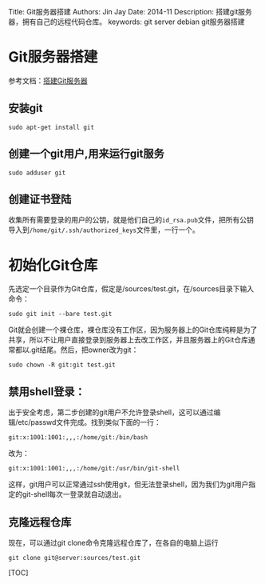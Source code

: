Title:  Git服务器搭建
Authors: Jin Jay
Date:    2014-11
Description: 搭建git服务器，拥有自己的远程代码仓库。
keywords: git server debian
          git服务器搭建


# Git服务器搭建
参考文档：[搭建Git服务器](http://www.liaoxuefeng.com/wiki/0013739516305929606dd18361248578c67b8067c8c017b000/00137583770360579bc4b458f044ce7afed3df579123eca000)

## 安装git

    sudo apt-get install git
## 创建一个git用户,用来运行git服务

    sudo adduser git
## 创建证书登陆
收集所有需要登录的用户的公钥，就是他们自己的`id_rsa.pub`文件，把所有公钥导入到`/home/git/.ssh/authorized_keys`文件里，一行一个。
# 初始化Git仓库
先选定一个目录作为Git仓库，假定是/sources/test.git，在/sources目录下输入命令：

    sudo git init --bare test.git
Git就会创建一个裸仓库，裸仓库没有工作区，因为服务器上的Git仓库纯粹是为了共享，所以不让用户直接登录到服务器上去改工作区，并且服务器上的Git仓库通常都以.git结尾。然后，把owner改为git：

    sudo chown -R git:git test.git
## 禁用shell登录：
出于安全考虑，第二步创建的git用户不允许登录shell，这可以通过编辑/etc/passwd文件完成。找到类似下面的一行：

    git:x:1001:1001:,,,:/home/git:/bin/bash
改为：

    git:x:1001:1001:,,,:/home/git:/usr/bin/git-shell
这样，git用户可以正常通过ssh使用git，但无法登录shell，因为我们为git用户指定的git-shell每次一登录就自动退出。

## 克隆远程仓库
现在，可以通过git clone命令克隆远程仓库了，在各自的电脑上运行

    git clone git@server:sources/test.git













[TOC]
